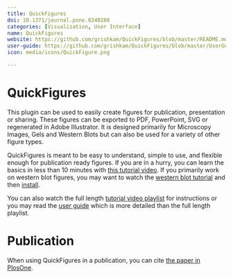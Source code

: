 ```yaml
---
title: QuickFigures
doi: 10.1371/journal.pone.0240280
categories: [Visualization, User Interface]
name: QuickFigures
website: https://github.com/grishkam/QuickFigures/blob/master/README.md
user-guide: https://github.com/grishkam/QuickFigures/blob/master/UserGuide/User%20Guide.md
icon: media/icons/QuickFigure.png

---
```

# QuickFigures
This plugin can be used to easily create figures for publication, presentation or sharing. These figures can be exported to PDF, PowerPoint, SVG or regenerated in Adobe Illustrator.
It is designed primarily for Microscopy Images, Gels and Western Blots but can also be used for a variety of other figure types. 

QuickFigures is meant to be easy to understand, simple to use, and flexible enough for publication ready figures. 
If you are in a hurry, you can learn the basics in less than 10 minutes with [this tutorial video](https://www.youtube.com/watch?v=9Crg-FAOHmc&t=416s). 
If you primarily work on western blot figures, you may want to watch the [western blot tutorial](https://youtu.be/SW-EVxAoJR4) and then [install](https://youtu.be/WOu_P2pf26o).

You can also watch the full length [tutorial video playlist](https://www.youtube.com/watch?v=9Crg-FAOHmc&list=PLM5I73cb55tDX4XCjKGK-Jm3-tJsUb7qm) for instructions or you may read the [user guide](https://github.com/grishkam/QuickFigures/blob/master/UserGuide/User%20Guide.md) which is more detailed than the full length playlist.


# Publication
When using QuickFigures in a publication, you can cite [the paper in PlosOne](https://journals.plos.org/plosone/article?id=10.1371/journal.pone.0240280).


